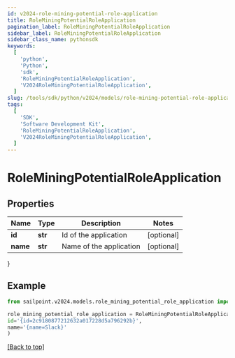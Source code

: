 ```yaml
---
id: v2024-role-mining-potential-role-application
title: RoleMiningPotentialRoleApplication
pagination_label: RoleMiningPotentialRoleApplication
sidebar_label: RoleMiningPotentialRoleApplication
sidebar_class_name: pythonsdk
keywords:
  [
    'python',
    'Python',
    'sdk',
    'RoleMiningPotentialRoleApplication',
    'V2024RoleMiningPotentialRoleApplication',
  ]
slug: /tools/sdk/python/v2024/models/role-mining-potential-role-application
tags:
  [
    'SDK',
    'Software Development Kit',
    'RoleMiningPotentialRoleApplication',
    'V2024RoleMiningPotentialRoleApplication',
  ]
---
```


# RoleMiningPotentialRoleApplication

## Properties

| Name     | Type    | Description             | Notes      |
| -------- | ------- | ----------------------- | ---------- |
| **id**   | **str** | Id of the application   | [optional] |
| **name** | **str** | Name of the application | [optional] |

}

## Example

```python
from sailpoint.v2024.models.role_mining_potential_role_application import RoleMiningPotentialRoleApplication

role_mining_potential_role_application = RoleMiningPotentialRoleApplication(
id='{id=2c9180877212632a017228d5a796292b}',
name='{name=Slack}'
)

```

[[Back to top]](#)
